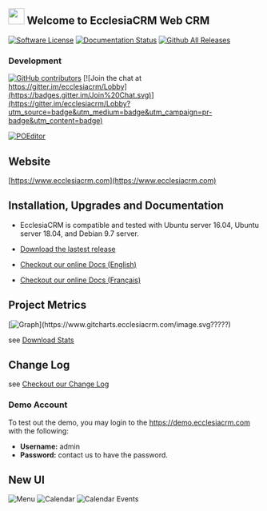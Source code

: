 <img src="https://avatars-02.gitter.im/group/iv/6/5a48f6ebd73408ce4f857d8e" width="32" height="32" style="bottom:-15px"> Welcome to Ecclesia<b>CRM</b> Web CRM
---

[![Software License](https://img.shields.io/badge/license-MIT-brightgreen.svg?style=flat-square)](LICENSE)
[![Documentation Status](https://readthedocs.org/projects/church-web-crm/badge/?version=latest)](https://www.docs.ecclesiacrm.com)
[![Github All Releases](https://img.shields.io/github/downloads/phili67/ecclesiacrm/total.svg)](https://github.com/phili67/ecclesiacrm/releases)

### Development 
[![GitHub contributors](https://img.shields.io/github/contributors/phili67/ecclesiacrm.svg)](https://github.com/phili67/ecclesiacrm/graphs/contributors)
[![Join the chat at https://gitter.im/ecclesiacrm/Lobby](https://badges.gitter.im/Join%20Chat.svg)](https://gitter.im/ecclesiacrm/Lobby?utm_source=badge&utm_medium=badge&utm_campaign=pr-badge&utm_content=badge)
<!--[![Build Status](https://travis-ci.org/ChurchCRM/CRM.svg?branch=master)](https://travis-ci.org/ChurchCRM/CRM)
[![StyleCI](https://styleci.io/repos/30856851/shield?branch=master)](https://styleci.io/repos/30856851)
[![POEditor](https://img.shields.io/badge/Languages-22-green.svg)](https://poeditor.com/join/project/RABdnDSqAt)-->

[![POEditor](https://www.zenhub.com/img/external/zenhub-badge.png)](https://app.zenhub.com/workspaces/ecclesiacrm-workspace-5ce9590d7f230434befef632/board?repos=115276245)
<!--<a href="https://zenhub.com"><img src="//dxssrr2j0sq4w.cloudfront.net/3.2.0/img/external/zenhub-badge.png" alt="ZenHub logo"></a>-->



## Website

[https://www.ecclesiacrm.com](https://www.ecclesiacrm.com)

## Installation, Upgrades and Documentation

* EcclesiaCRM is compatible and tested with Ubuntu server 16.04, Ubuntu server 18.04, and Debian 9.7 server.

* [Download the lastest release](https://github.com/phili67/ecclesiacrm/releases/latest)

* [Checkout our online Docs (English)](https://docs.ecclesiacrm.com/en/)
* [Checkout our online Docs (Français)](https://docs.ecclesiacrm.com/fr/)

## Project Metrics 

[![Graph](https://www.gitcharts.ecclesiacrm.com/image.svg?????)](https://www.gitcharts.ecclesiacrm.com/image.svg?????)


see [Download Stats](http://www.somsubhra.com/github-release-stats/?username=phili67&repository=ecclesiacrm)

##  Change Log

see [Checkout our Change Log](CHANGELOG.md)

### Demo Account

To test out the demo, you may login to the https://demo.ecclesiacrm.com  with the following:

- **Username:** admin
- **Password:** contact us to have the password.


## New UI

![Menu](https://www.ecclesiacrm.com/screenshots/menuNew.PNG)
![Calendar](https://www.ecclesiacrm.com/screenshots/calendar.PNG)
![Calendar Events](https://www.ecclesiacrm.com/screenshots/calendarEvent.PNG)
<!--![Family](http://www.ecclesiacrm.com/screenshots/family.PNG)
![Person](http://www.ecclesiacrm.com/screenshots/person.PNG)-->

